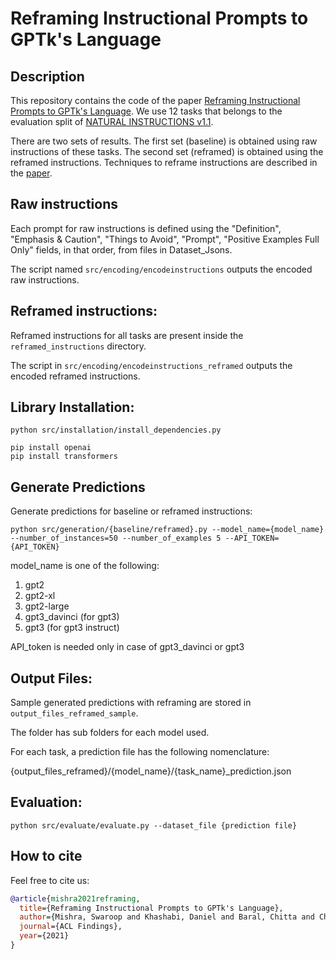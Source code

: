 # Reframing Instructional Prompts to GPTk's Language

## Description
This repository contains the code of the paper [Reframing Instructional Prompts to GPTk's Language](https://arxiv.org/pdf/2109.07830.pdf). We use 12 tasks that belongs to the evaluation split of [NATURAL INSTRUCTIONS v1.1](https://instructions.apps.allenai.org/). 

There are two sets of results. The first set (baseline) is obtained using raw instructions of these tasks. The second set (reframed) is obtained using the reframed instructions. Techniques to reframe instructions are described in the [paper](https://arxiv.org/pdf/2109.07830.pdf). 

## Raw instructions

Each prompt for raw instructions is defined using the "Definition", "Emphasis & Caution", "Things to Avoid", "Prompt", "Positive Examples Full Only" fields, in that order, from files in Dataset_Jsons.

The script named ```src/encoding/encodeinstructions``` outputs the encoded raw instructions.

## Reframed instructions:

Reframed instructions for all tasks are present inside the ```reframed_instructions``` directory.

The script in ```src/encoding/encodeinstructions_reframed```  outputs the encoded reframed instructions. 

## Library Installation:
```
python src/installation/install_dependencies.py

pip install openai
pip install transformers
```

## Generate Predictions
Generate predictions for baseline or reframed instructions:

```
python src/generation/{baseline/reframed}.py --model_name={model_name} --number_of_instances=50 --number_of_examples 5 --API_TOKEN={API_TOKEN}
```

model_name is one of the following:

1) gpt2
2) gpt2-xl
3) gpt2-large
4) gpt3_davinci (for gpt3)
5) gpt3 (for gpt3 instruct)

API_token is needed only in case of gpt3_davinci or gpt3

## Output Files:

Sample generated predictions with reframing are stored in ```output_files_reframed_sample```.

The folder has sub folders for each model used. 

For each task, a prediction file has the following nomenclature:

{output_files_reframed}/{model_name}/{task_name}_prediction.json


## Evaluation:

```python src/evaluate/evaluate.py --dataset_file {prediction file}```

## How to cite
Feel free to cite us: 
```bibtex
@article{mishra2021reframing,
  title={Reframing Instructional Prompts to GPTk's Language},
  author={Mishra, Swaroop and Khashabi, Daniel and Baral, Chitta and Choi, Yejin and Hajishirzi, Hannaneh},
  journal={ACL Findings},
  year={2021}
}
```


